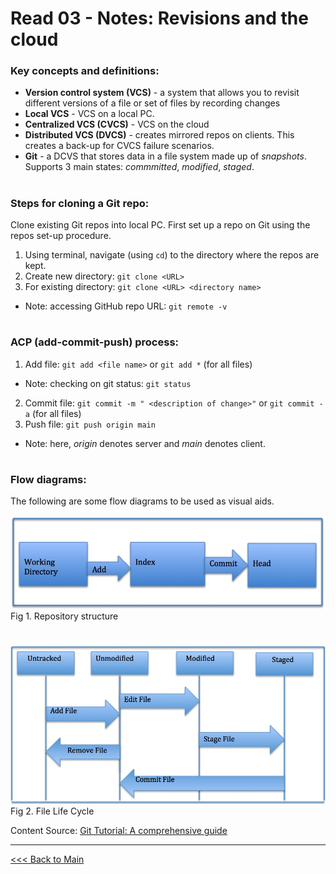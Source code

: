 # Read 03 - Notes: Revisions and the cloud 

### Key concepts and definitions:
+ **Version control system (VCS)** - a system that allows you to revisit different versions of a file or set of files by recording changes
+ **Local VCS** - VCS on a local PC.
+ **Centralized VCS (CVCS)** - VCS on the cloud 
+ **Distributed VCS (DVCS)** - creates mirrored repos on clients. This creates a back-up for CVCS failure scenarios.
+ **Git** - a DCVS that stores data in a file system made up of *snapshots*. Supports 3 main states: *commmitted*, *modified*, *staged*.
#
### Steps for cloning a Git repo:
Clone existing Git repos into local PC. First set up a repo on Git using the repos set-up procedure.

1. Using terminal, navigate (using `cd`) to the directory where the repos are kept.
2. Create new directory: `git clone <URL>`
3. For existing directory: `git clone <URL> <directory name>`
+ Note: accessing GitHub repo URL: `git remote -v`

#
### ACP (add-commit-push) process:
1. Add file: `git add <file name>` or `git add *` (for all files)
+ Note: checking on git status: `git status`
2. Commit file: `git commit -m " <description of change>"` or `git commit -a` (for all files)
3. Push file: `git push origin main` 
+ Note: here, *origin* denotes server and *main* denotes client.
#
### Flow diagrams:
The following are some flow diagrams to be used as visual aids.

![Repository workflow](repos_structure.jpg)
Fig 1. Repository structure
#
![File Life Cycle](file_lifecycle.jpg)
Fig 2. File Life Cycle

Content Source: [Git Tutorial: A comprehensive guide](https://blog.udemy.com/git-tutorial-a-comprehensive-guide/#7_2)

****
[<<< Back to Main](https://sangmlee76.github.io/reading-notes/)